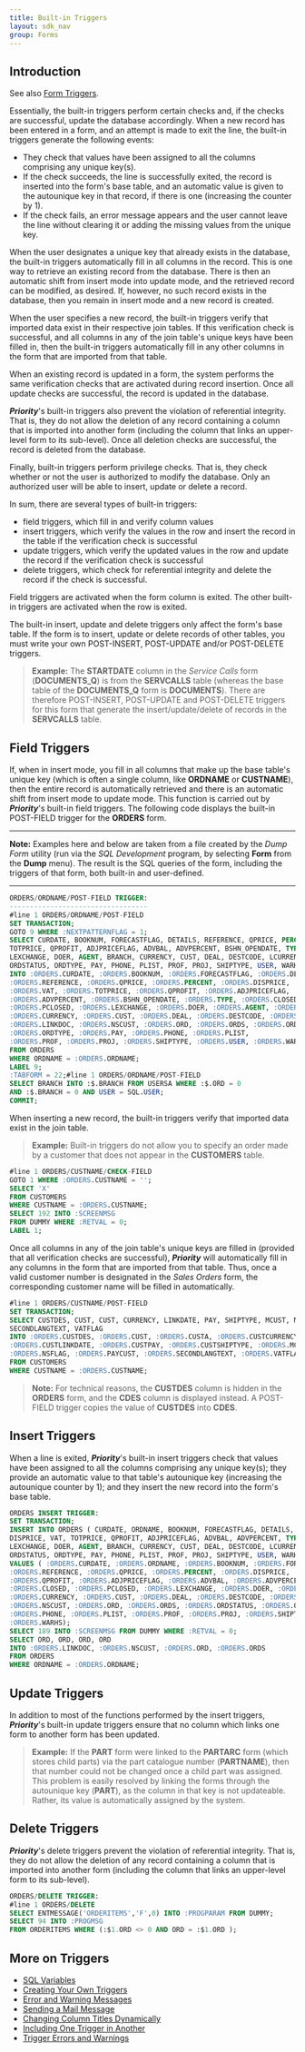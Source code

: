 ```yaml
---
title: Built-in Triggers
layout: sdk_nav
group: Forms
---
```


## Introduction

See also [Form Triggers](Form-Triggers ).

Essentially, the built-in triggers perform certain checks and, if the
checks are successful, update the database accordingly. When a new
record has been entered in a form, and an attempt is made to exit the
line, the built-in triggers generate the following events:

-   They check that values have been assigned to all the columns
    comprising any unique key(s).
-   If the check succeeds, the line is successfully exited, the record
    is inserted into the form's base table, and an automatic value is
    given to the autounique key in that record, if there is one
    (increasing the counter by 1).
-   If the check fails, an error message appears and the user cannot
    leave the line without clearing it or adding the missing values from
    the unique key.

When the user designates a unique key that already exists in the
database, the built-in triggers automatically fill in all columns in the
record. This is one way to retrieve an existing record from the
database. There is then an automatic shift from insert mode into update
mode, and the retrieved record can be modified, as desired. If, however,
no such record exists in the database, then you remain in insert mode
and a new record is created.

When the user specifies a new record, the built-in triggers verify that
imported data exist in their respective join tables. If this
verification check is successful, and all columns in any of the join
table's unique keys have been filled in, then the built-in triggers
automatically fill in any other columns in the form that are imported
from that table.

When an existing record is updated in a form, the system performs the
same verification checks that are activated during record insertion.
Once all update checks are successful, the record is updated in the
database.

***Priority***'s built-in triggers also prevent the violation of
referential integrity. That is, they do not allow the deletion of any
record containing a column that is imported into another form (including
the column that links an upper-level form to its sub-level). Once all
deletion checks are successful, the record is deleted from the database.

Finally, built-in triggers perform privilege checks. That is, they check
whether or not the user is authorized to modify the database. Only an
authorized user will be able to insert, update or delete a record.

In sum, there are several types of built-in triggers:

-   field triggers, which fill in and verify column values
-   insert triggers, which verify the values in the row and insert the
    record in the table if the verification check is successful
-   update triggers, which verify the updated values in the row and
    update the record if the verification check is successful
-   delete triggers, which check for referential integrity and delete
    the record if the check is successful.

Field triggers are activated when the form column is exited. The other
built-in triggers are activated when the row is exited.

The built-in insert, update and delete triggers only affect the form's
base table. If the form is to insert, update or delete records of other
tables, you must write your own POST-INSERT, POST-UPDATE and/or
POST-DELETE triggers.

> **Example:** The **STARTDATE** column in the *Service Calls* form
> (**DOCUMENTS_Q**) is from the **SERVCALLS** table (whereas the base
> table of the **DOCUMENTS_Q** form is **DOCUMENTS**). There are
> therefore POST-INSERT, POST-UPDATE and POST-DELETE triggers for this
> form that generate the insert/update/delete of records in the
> **SERVCALLS** table.

## Field Triggers 

If, when in insert mode, you fill in all columns that make up the base
table\'s unique key (which is often a single column, like **ORDNAME** or
**CUSTNAME**), then the entire record is automatically retrieved and
there is an automatic shift from insert mode to update mode. This
function is carried out by ***Priority***\'s built-in field triggers.
The following code displays the built-in POST-FIELD trigger for the
**ORDERS** form.

------------------------------------------------------------------------

**Note:** Examples here and below are taken from a file created by the
*Dump Form* utility (run via the *SQL Development* program, by selecting
**Form** from the **Dump** menu). The result is the SQL queries of the
form, including the triggers of that form, both built-in and
user-defined.

------------------------------------------------------------------------

```sql
ORDERS/ORDNAME/POST-FIELD TRIGGER:
----------------------------------
#line 1 ORDERS/ORDNAME/POST-FIELD
SET TRANSACTION;
GOTO 9 WHERE :NEXTPATTERNFLAG = 1;
SELECT CURDATE, BOOKNUM, FORECASTFLAG, DETAILS, REFERENCE, QPRICE, PERCENT, DISPRICE, VAT, 
TOTPRICE, QPROFIT, ADJPRICEFLAG, ADVBAL, ADVPERCENT, BSHN_OPENDATE, TYPE, CLOSED, PCLOSED, 
LEXCHANGE, DOER, AGENT, BRANCH, CURRENCY, CUST, DEAL, DESTCODE, LCURRENCY, ORD, ORD, ORD, ORD,
ORDSTATUS, ORDTYPE, PAY, PHONE, PLIST, PROF, PROJ, SHIPTYPE, USER, WARHS
INTO :ORDERS.CURDATE, :ORDERS.BOOKNUM, :ORDERS.FORECASTFLAG, :ORDERS.DETAILS, 
:ORDERS.REFERENCE, :ORDERS.QPRICE, :ORDERS.PERCENT, :ORDERS.DISPRICE, 
:ORDERS.VAT, :ORDERS.TOTPRICE, :ORDERS.QPROFIT, :ORDERS.ADJPRICEFLAG, :ORDERS.ADVBAL,
:ORDERS.ADVPERCENT, :ORDERS.BSHN_OPENDATE, :ORDERS.TYPE, :ORDERS.CLOSED,
:ORDERS.PCLOSED, :ORDERS.LEXCHANGE, :ORDERS.DOER, :ORDERS.AGENT, :ORDERS.BRANCH, 
:ORDERS.CURRENCY, :ORDERS.CUST, :ORDERS.DEAL, :ORDERS.DESTCODE, :ORDERS.LCURRENCY, 
:ORDERS.LINKDOC, :ORDERS.NSCUST, :ORDERS.ORD, :ORDERS.ORDS, :ORDERS.ORDSTATUS, 
:ORDERS.ORDTYPE, :ORDERS.PAY, :ORDERS.PHONE, :ORDERS.PLIST, 
:ORDERS.PROF, :ORDERS.PROJ, :ORDERS.SHIPTYPE, :ORDERS.USER, :ORDERS.WARHS
FROM ORDERS
WHERE ORDNAME = :ORDERS.ORDNAME;
LABEL 9;
:TABFORM = 22;#line 1 ORDERS/ORDNAME/POST-FIELD
SELECT BRANCH INTO :$.BRANCH FROM USERSA WHERE :$.ORD = 0
AND :$.BRANCH = 0 AND USER = SQL.USER;
COMMIT;
```

When inserting a new record, the built-in triggers verify that imported
data exist in the join table.

> **Example:** Built-in triggers do not allow you to specify an order
> made by a customer that does not appear in the **CUSTOMERS** table.

```sql
#line 1 ORDERS/CUSTNAME/CHECK-FIELD
GOTO 1 WHERE :ORDERS.CUSTNAME = '';
SELECT 'X'
FROM CUSTOMERS
WHERE CUSTNAME = :ORDERS.CUSTNAME;
SELECT 192 INTO :SCREENMSG
FROM DUMMY WHERE :RETVAL = 0;
LABEL 1;
```

Once all columns in any of the join table's unique keys are filled in
(provided that all verification checks are successful), ***Priority***
will automatically fill in any columns in the form that are imported
from that table. Thus, once a valid customer number is designated in the
*Sales Orders* form, the corresponding customer name will be filled in
automatically.

```sql
#line 1 ORDERS/CUSTNAME/POST-FIELD
SET TRANSACTION;
SELECT CUSTDES, CUST, CUST, CURRENCY, LINKDATE, PAY, SHIPTYPE, MCUST, NSFLAG, PAYCUST, 
SECONDLANGTEXT, VATFLAG
INTO :ORDERS.CUSTDES, :ORDERS.CUST, :ORDERS.CUSTA, :ORDERS.CUSTCURRENCY, 
:ORDERS.CUSTLINKDATE, :ORDERS.CUSTPAY, :ORDERS.CUSTSHIPTYPE, :ORDERS.MCUST, 
:ORDERS.NSFLAG, :ORDERS.PAYCUST, :ORDERS.SECONDLANGTEXT, :ORDERS.VATFLAG
FROM CUSTOMERS
WHERE CUSTNAME = :ORDERS.CUSTNAME;
```



> **Note:** For technical reasons, the **CUSTDES** column is hidden in the
**ORDERS** form, and the **CDES** column is displayed instead. A
POST-FIELD trigger copies the value of **CUSTDES** into **CDES**.



## Insert Triggers 

When a line is exited, ***Priority***'s built-in insert triggers check
that values have been assigned to all the columns comprising any unique
key(s); they provide an automatic value to that table's autounique key
(increasing the autounique counter by 1); and they insert the new record
into the form's base table.

```sql
ORDERS INSERT TRIGGER:
SET TRANSACTION;
INSERT INTO ORDERS ( CURDATE, ORDNAME, BOOKNUM, FORECASTFLAG, DETAILS, REFERENCE, QPRICE, PERCENT,
DISPRICE, VAT, TOTPRICE, QPROFIT, ADJPRICEFLAG, ADVBAL, ADVPERCENT, TYPE, CLOSED, PCLOSED, 
LEXCHANGE, DOER, AGENT, BRANCH, CURRENCY, CUST, DEAL, DESTCODE, LCURRENCY, ORD, ORD, ORD, ORD,
ORDSTATUS, ORDTYPE, PAY, PHONE, PLIST, PROF, PROJ, SHIPTYPE, USER, WARHS)
VALUES ( :ORDERS.CURDATE, :ORDERS.ORDNAME, :ORDERS.BOOKNUM, :ORDERS.FORECASTFLAG, :ORDERS.DETAILS,
:ORDERS.REFERENCE, :ORDERS.QPRICE, :ORDERS.PERCENT, :ORDERS.DISPRICE, :ORDERS.VAT, :ORDERS.TOTPRICE,
:ORDERS.QPROFIT, :ORDERS.ADJPRICEFLAG, :ORDERS.ADVBAL, :ORDERS.ADVPERCENT, :ORDERS.TYPE, 
:ORDERS.CLOSED, :ORDERS.PCLOSED, :ORDERS.LEXCHANGE, :ORDERS.DOER, :ORDERS.AGENT, :ORDERS.BRANCH,
:ORDERS.CURRENCY, :ORDERS.CUST, :ORDERS.DEAL, :ORDERS.DESTCODE, :ORDERS.LCURRENCY, :ORDERS.LINKDOC,
:ORDERS.NSCUST, :ORDERS.ORD, :ORDERS.ORDS, :ORDERS.ORDSTATUS, :ORDERS.ORDTYPE, :ORDERS.PAY,
:ORDERS.PHONE, :ORDERS.PLIST, :ORDERS.PROF, :ORDERS.PROJ, :ORDERS.SHIPTYPE, :ORDERS.USER,
:ORDERS.WARHS);
SELECT 189 INTO :SCREENMSG FROM DUMMY WHERE :RETVAL = 0;
SELECT ORD, ORD, ORD, ORD
INTO :ORDERS.LINKDOC, :ORDERS.NSCUST, :ORDERS.ORD, :ORDERS.ORDS
FROM ORDERS
WHERE ORDNAME = :ORDERS.ORDNAME;
```

## Update Triggers 

In addition to most of the functions performed by the insert triggers,
***Priority***'s built-in update triggers ensure that no column which
links one form to another form has been updated.

> **Example:** If the **PART** form were linked to the **PARTARC** form
> (which stores child parts) via the part catalogue number
> (**PARTNAME**), then that number could not be changed once a child
> part was assigned. This problem is easily resolved by linking the
> forms through the autounique key (**PART**), as the column in that key
> is not updateable. Rather, its value is automatically assigned by the
> system.

## Delete Triggers 

***Priority***'s delete triggers prevent the violation of referential
integrity. That is, they do not allow the deletion of any record
containing a column that is imported into another form (including the
column that links an upper-level form to its sub-level).

```sql
ORDERS/DELETE TRIGGER:
#line 1 ORDERS/DELETE
SELECT ENTMESSAGE('ORDERITEMS','F',0) INTO :PROGPARAM FROM DUMMY;
SELECT 94 INTO :PROGMSG 
FROM ORDERITEMS WHERE (:$1.ORD <> 0 AND ORD = :$1.ORD );
```

## More on Triggers 

-   [SQL Variables](SQL-Variables )
-   [Creating Your Own Triggers](Creating-Your-Own-Triggers )
-   [Error and Warning Messages](Error-and-Warning-Messages )
-   [Sending a Mail Message](Sending-a-Mail-Message )
-   [Changing Column Titles
    Dynamically](Changing-Column-Titles-Dynamically )
-   [Including One Trigger in
    Another](Including-One-Trigger-in-Another )
-   [Trigger Errors and
    Warnings](Trigger-Errors-and-Warnings )
